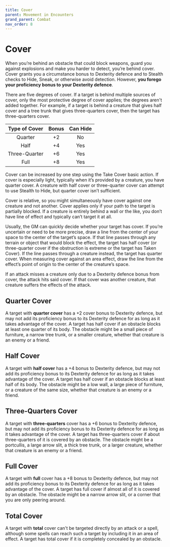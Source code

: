 ```yaml
---
title: Cover
parent: Movement in Encounters
grand_parent: Combat
nav_order: 8
---
```


# Cover
When you’re behind an obstacle that could block weapons, guard you against explosions and make you harder to detect, you’re behind cover. Cover grants you a circumstance bonus to Dexterity defence and to Stealth checks to Hide, Sneak, or otherwise avoid detection. However, **you forego your proficiency bonus to your Dexterity defence**.

There are five degrees of cover. If a target is behind multiple sources of cover, only the most protective degree of cover applies; the degrees aren't added together. For example, if a target is behind a creature that gives half cover and a tree trunk that gives three-quarters cover, then the target has three-quarters cover.

| Type of Cover | Bonus | Can Hide |
|:-------------:|:-----:|:--------:|
| Quarter       | +2 | No |
| Half          | +4 | Yes |
| Three-Quarter | +6 | Yes |
| Full          | +8 | Yes |

Cover can be increased by one step using the Take Cover basic action. If cover is especially light, typically when it’s provided by a creature, you have quarter cover. A creature with half cover or three-quarter cover can attempt to use Stealth to Hide, but quarter cover isn’t sufficient.

Cover is relative, so you might simultaneously have cover against one creature and not another. Cover applies only if your path to the target is partially blocked. If a creature is entirely behind a wall or the like, you don’t have line of effect and typically can’t target it at all.

Usually, the GM can quickly decide whether your target has cover. If you’re uncertain or need to be more precise, draw a line from the center of your space to the center of the target’s space. If that line passes through any terrain or object that would block the effect, the target has half cover (or three-quarter cover if the obstruction is extreme or the target has Taken Cover). If the line passes through a creature instead, the target has quarter cover. When measuring cover against an area effect, draw the line from the effect’s point of origin to the center of the creature’s space.

If an attack misses a creature only due to a Dexterity defence bonus from cover, the attack hits said cover. If that cover was another creature, that creature suffers the effects of the attack.

## Quarter Cover
A target with **quarter cover** has a +2 cover bonus to Dexterity defence, but may not add its proficiency bonus to its Dexterity defence for as long as it takes advantage of the cover. A target has half cover if an obstacle blocks at least one quarter of its body. The obstacle might be a small piece of furniture, a narrow tree trunk, or a smaller creature, whether that creature is an enemy or a friend.

## Half Cover
A target with **half cover** has a +4 bonus to Dexterity defence, but may not add its proficiency bonus to its Dexterity defence for as long as it takes advantage of the cover. A target has half cover if an obstacle blocks at least half of its body. The obstacle might be a low wall, a large piece of furniture, or a creature of the same size, whether that creature is an enemy or a friend.

## Three-Quarters Cover
A target with **three-quarters** cover has a +6 bonus to Dexterity defence, but may not add its proficiency bonus to its Dexterity defence for as long as it takes advantage of the cover. A target has three-quarters cover if about three-quarters of it is covered by an obstacle. The obstacle might be a portcullis, a large arrow slit, a thick tree trunk, or a larger creature, whether that creature is an enemy or a friend.

## Full Cover
A target with **full** cover has a +8 bonus to Dexterity defence, but may not add its proficiency bonus to its Dexterity defence for as long as it takes advantage of the cover. A target has full cover if almost all of it is covered by an obstacle. The obstacle might be a narrow arrow slit, or a corner that you are only peering around.

## Total Cover
A target with **total** cover can't be targeted directly by an attack or a spell, although some spells can reach such a target by including it in an area of effect. A target has total cover if it is completely concealed by an obstacle.
